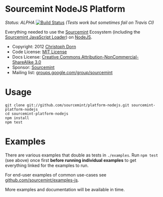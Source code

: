 Sourcemint NodeJS Platform
==========================

*Status: ALPHA* [![Build Status](https://secure.travis-ci.org/sourcemint/platform-nodejs.png)](http://travis-ci.org/sourcemint/platform-nodejs) *(Tests work but sometimes fail on Travis CI)*

Everything needed to use the [Sourcemint](http://sourcemint.com/) Ecosystem
(including the [Sourcemint JavaScript Loader](https://github.com/sourcemint/loader-js)) on [NodeJS](http://nodejs.org/).

  * Copyright: 2012 [Christoph Dorn](http://www.christophdorn.com/)
  * Code License: [MIT License](http://www.opensource.org/licenses/mit-license.php)
  * Docs License: [Creative Commons Attribution-NonCommercial-ShareAlike 3.0](http://creativecommons.org/licenses/by-nc-sa/3.0/)
  * Sponsor: [Sourcemint](http://sourcemint.com/)
  * Mailing list: [groups.google.com/group/sourcemint](http://groups.google.com/group/sourcemint)


Usage
=====

    git clone git://github.com/sourcemint/platform-nodejs.git sourcemint-platform-nodejs
    cd sourcemint-platform-nodejs
    npm install
    npm test


Examples
========

There are various examples that double as tests in `./examples`.
Run `npm test` (see above) once first **before running individual examples** to get everything linked for the examples to run.

For end-user examples of common use-cases see [github.com/sourcemint/examples-js](http://github.com/sourcemint/examples-js/).

More examples and documentation will be available in time.
